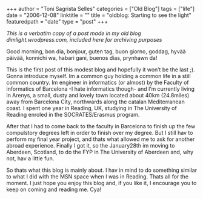 +++
author = "Toni Sagrista Selles"
categories = ["Old Blog"]
tags = ["life"]
date = "2006-12-08"
linktitle = ""
title = "oldblog: Starting to see the light"
featuredpath = "date"
type = "post"
+++

*This is a verbatim copy of a post made in my old blog dimlight.wrodpress.com, included here for archiving purposes*

Good morning, bon dia, bonjour, guten tag, buon giorno, goddag, hyvää päivää, konnichi wa, habari gani, buenos días, prynhawn da!

This is the first post of this modest blog and hopefully it won’t be the last ;). Gonna introduce myself. Im a common guy holding a common life in a still common country. Im engineer in informatics (or almost) by the Faculty of informatics of Barcelona -I hate informatics though- and I’m currently living in Arenys, a small, dusty and lovely town located about 40km (24.8miles) away from Barcelona City, northwards along the catalan Mediterranean coast. I spent one year in Reading, UK, studying in The University of Reading enroled in the SOCRATES/Erasmus program.

After that I had to come back to the faculty in Barcelona to finish up the few compulstory degrees left in order to finish over my degree. But I still hav to perform my final year project, and thats what allowed me to ask for another abroad experience. Finally I got it, so the January28th im moving to Aberdeen, Scotland, to do the FYP in The University of Aberdeen and, why not, hav a little fun.

So thats what this blog is mainly about. I hav in mind to do something similar to what I did with the MSN space when I was in Reading.
Thats all for the moment. I just hope you enjoy this blog and, if you like it, I encourage you to keep on coming and reading me.
Cya!
